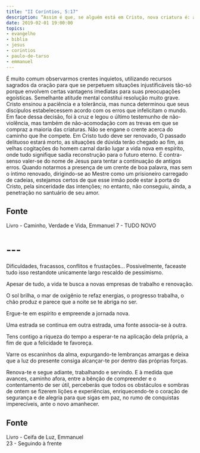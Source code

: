 ```yaml
---
title: "II Coríntios, 5:17"
description: “Assim é que, se alguém está em Cristo, nova criatura é: as coisas velhas já passaram; eis que tudo se fez novo.” — Paulo. (2ª EPÍSTOLA AOS CORÍNTIOS, capítulo 5, versículo 17.)
date: 2019-02-01 19:00:00
topics: 
- evangelho
- biblia
- jesus
- corintios
- paulo-de-tarso
- emmanuel
---
```


É muito comum observarmos crentes inquietos, utilizando recursos
sagrados da oração para que se perpetuem situações injustificáveis tão-só porque envolvem certas vantagens imediatas para suas preocupações egoísticas.
Semelhante atitude mental constitui resolução muito grave.
Cristo ensinou a paciência e a tolerância, mas nunca determinou que seus
discípulos estabelecessem acordo com os erros que infelicitam o mundo. Em
face dessa decisão, foi à cruz e legou o último testemunho de não-violência,
mas também de não-acomodação com as trevas em que se compraz a maioria
das criaturas.
Não se engane o crente acerca do caminho que lhe compete.
Em Cristo tudo deve ser renovado, O passado delituoso estará morto, as
situações de dúvida terão chegado ao fim, as velhas cogitações do homem carnal darão lugar a vida nova em espírito, onde tudo signifique sadia
reconstrução para o futuro eterno.
É contra-senso valer-se do nome de Jesus para tentar a continuação de
antigos erros.
Quando notarmos a presença de um crente de boa palavra, mas sem o
íntimo renovado, dirigindo-se ao Mestre como um prisioneiro carregado de
cadeias, estejamos certos de que esse irmão pode estar à porta do Cristo, pela
sinceridade das intenções; no entanto, não conseguiu, ainda, a penetração no
santuário de seu amor.


## Fonte
Livro - Caminho, Verdade e Vida, Emmanuel
7 -  TUDO NOVO


# ---

Dificuldades, fracassos, conflitos e frustações... Possivelmente, faceaste tudo
isso restandote unicamente largo rescaldo de pessimismo.

Apesar de tudo, a vida te busca a novas empresas de trabalho e renovação.

O sol brilha, o mar de oxigênio te refaz energias, o progresso trabalha, o chão
produz e parece que a noite se te abriga no ser.

Ergue-te em espírito e empreende a jornada nova.

Uma estrada se continua em outra estrada, uma fonte associa-se à outra.

Tens contigo a riqueza do tempo a esperar-te na aplicação dela própria, a fim de
que a felicidade te favoreça.

Varre os escaninhos da alma, expurgando-te lembranças amargas e deixa que a luz
do presente consiga alcançar-te por dentro das próprias forças.

Renova-te e segue adiante, trabalhando e servindo. E à medida que avances,
caminho afora, entre a bênção de compreender e o contentamento de ser útil,
perceberás que todos os obstáculos e sombras de ontem se fizerem lições e
experiências, enriquecendo-te o coração de segurança e de alegria para que sigas
em paz, no rumo de conquistas imperecíveis, ante o novo amanhecer.


## Fonte
Livro - Ceifa de Luz, Emmanuel  
23 - Seguindo à frente
